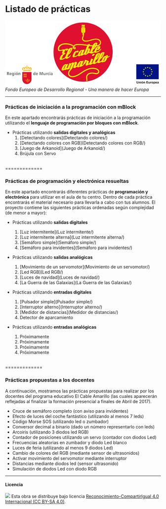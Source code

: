 # Listado de prácticas

<img src="ElCableAmarillo.png" /><br>
*Fondo Europeo de Desarrollo Regional - Una manera de hacer Europa*



***


### Prácticas de iniciación a la programación con mBlock

En este apartado encontrarás prácticas de iniciación a la programación utilizando el **lenguaje de programación por bloques con mBlock**. 

- Prácticas utilizando **salidas digitales y analógicas**
    1. [Detectando colores](Detectando colores/)
    2. [Detectando colores con RGB](Detectando colores con RGB/)
    3. [Juego de Arkanoid](Juego de Arkanoid/)
    4. Brújula con Servo


<br />
=============
<br />



### Prácticas de programación y electrónica resueltas

En este apartado encontrarás diferentes prácticas de **programación y electrónica** para utilizar en el aula de tu centro. Dentro de cada práctica encontrarás el material necesario para llevarla a cabo con tus alumnos. El proyecto contiene las siguientes prácticas ordenadas según complejidad (de menor a mayor):

- Prácticas utilizando **salidas digitales**
    1. [Luz intermitente](Luz intermitente/)
    2. [Luz intermitente alterna](Luz intermitente alterna/)
    3. [Semáforo simple](Semáforo simple/)
    4. [Semáforo para invidentes](Semáforo para invidentes/)
    
- Prácticas utilizando **salidas analógicas**
    1. [Movimiento de un servomotor](Movimiento de un servomotor/)
    2. [Led RGB](Led RGB/)
    3. [Luces de navidad](Luces de navidad/)
    4. [La Guerra de las Galaxias](La Guerra de las Galaxias/)

- Prácticas utilizando **entradas digitales**
    1. [Pulsador simple](Pulsador simple/)
    2. [Interruptor alterno](Interruptor alterno/)
    3. [Medidor de distancias](Medidor de distancias/)
    4. Detector de aparcamiento

- Prácticas utilizando **entradas analógicas**
    1. Próximamente
    2. Próximamente
    3. Próximamente
    4. Próximamente



<br />
=============
<br />



### Prácticas propuestas a los docentes

A continuación, mostramos las prácticas propuestas para realizar por los docentes del programa educativo El Cable Amarillo (las cuales aparecerán reflejadas al finalizar la formación presencial a finales de Abril de 2017).

- Cruce de semáforo completo (con aviso para invidentes)
- Efecto de luces del coche fantástico (utilizando al menos 7 leds)
- Código Morse SOS (utilizando led o zumbador)
- Conversor decimal a binario (dado un número representarlo con leds)
- Arcoiris (utilizando 3 diodos led RGB)
- Contador de posiciones utilizando un servo (contador con diodos Led)
- Frecuencias aleatorias en zumbador y diodo Led blanco
- Luces de feria (utilizando al menos 9 diodos Led)
- Cambio de colores del RGB (mediante sensor de ultrasonidos)
- Activar movimiento del servomotor mediante interruptor
- Distancias mediante diodos led (sensor ultrasonido)
- Simulación de diodos Led con diodo RGB

***



#### Licencia

<img src="http://i.creativecommons.org/l/by-sa/4.0/88x31.png" /> Esta obra se distribuye bajo licencia [Reconocimiento-CompartirIgual 4.0 Internacional (CC BY-SA 4.0)](https://creativecommons.org/licenses/by-sa/4.0/deed.es_ES).
